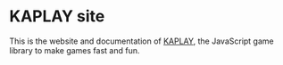 # KAPLAY site

This is the website and documentation of [KAPLAY](https://kaplayjs.com), the
JavaScript game library to make games fast and fun.
